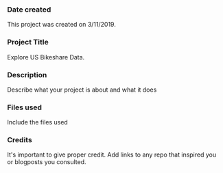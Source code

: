 ### Date created
This project was created on 3/11/2019.

### Project Title
Explore US Bikeshare Data.

### Description
Describe what your project is about and what it does

### Files used
Include the files used

### Credits
It's important to give proper credit. Add links to any repo that inspired you or blogposts you consulted.

